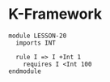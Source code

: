 # K-Framework

```
module LESSON-20
  imports INT

  rule I => I +Int 1
    requires I <Int 100
endmodule
```
